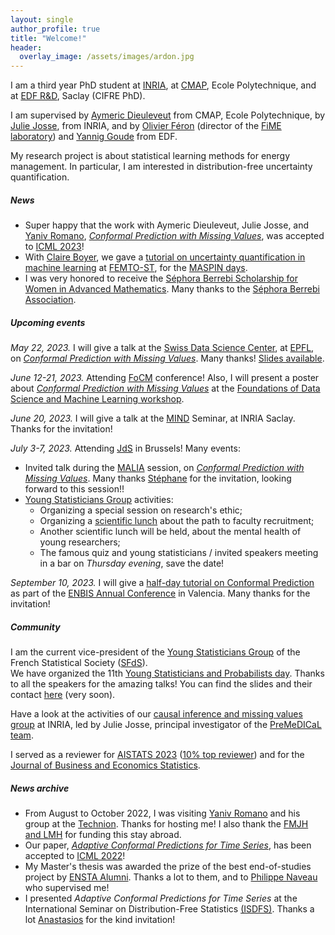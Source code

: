 ```yaml
---
layout: single
author_profile: true
title: "Welcome!"
header:
  overlay_image: /assets/images/ardon.jpg
---
```


I am a third year PhD student at [INRIA](https://www.inria.fr/en), at [CMAP](https://portail.polytechnique.edu/cmap/en), Ecole Polytechnique, and at [EDF R&D](https://www.edf.fr/en/the-edf-group/who-we-are/activities/research-and-development), Saclay (CIFRE PhD).

I am supervised by [Aymeric Dieuleveut](http://www.cmap.polytechnique.fr/~aymeric.dieuleveut/) from CMAP, Ecole Polytechnique, by [Julie Josse](http://juliejosse.com/), from INRIA, and by [Olivier Féron](https://www.fime-lab.org/en/feron-olivier/) (director of the [FiME laboratory](https://www.fime-lab.org/en/home/)) and [Yannig Goude](https://www.imo.universite-paris-saclay.fr/~goude/about.html) from EDF.

My research project is about statistical learning methods for energy management. In particular, I am interested in distribution-free uncertainty quantification.

##### News

- Super happy that the work with Aymeric Dieuleveut, Julie Josse, and [Yaniv Romano](https://sites.google.com/view/yaniv-romano/), [*Conformal Prediction with Missing Values*](https://hal.science/hal-03896384), was accepted to [ICML 2023](https://icml.cc/Conferences/2023/)!  
- With [Claire Boyer](https://perso.lpsm.paris/~cboyer/), we gave a [tutorial on uncertainty quantification in machine learning](https://claireboyer.github.io/tutorial-conformal-prediction/) at [FEMTO-ST](https://www.femto-st.fr/en), for the [MASPIN days](https://www.femto-st.fr/fr/L-institut/evenements/2eme-edition-des-journees-maspin-mathematiques-appliquees-et-sciences-pour). 
- I was very honored to receive the [Séphora Berrebi Scholarship for Women in Advanced Mathematics](https://www.sephoraberrebi.ai/). Many thanks to the [Séphora Berrebi Association](https://www.sephoraberrebi.org/).

##### Upcoming events

*May 22, 2023.* I will give a talk at the [Swiss Data Science Center](https://datascience.ch/), at [EPFL](https://www.epfl.ch/en/), on [*Conformal Prediction with Missing Values*](http://mzaffran.github.io/uq-na). Many thanks! [Slides available](http://mzaffran.github.io/assets/files/Talks/CP_NA_SDSC.pdf).  

*June 12-21, 2023.* Attending [FoCM](https://focm2023.org/) conference! Also, I will present a poster about [*Conformal Prediction with Missing Values*](http://mzaffran.github.io/uq-na) at the [Foundations of Data Science and Machine Learning workshop](https://focm2023.org/workshops/workshop-2/item/125-workshop-2-4).   

*June 20, 2023.* I will give a talk at the [MIND](https://team.inria.fr/mind/) Seminar, at INRIA Saclay. Thanks for the invitation!  

*July 3-7, 2023.* Attending [JdS](https://jds2023.sciencesconf.org/) in Brussels! Many events:
- Invited talk during the [MALIA](https://www.sfds.asso.fr/fr/malia_machine_learning_et_intelligence_artificielle/459-groupe_malia/) session, on [*Conformal Prediction with Missing Values*](http://mzaffran.github.io/uq-na). Many thanks [Stéphane](https://sites.google.com/site/stephanegchretien/home) for the invitation, looking forward to this session!!
- [Young Statisticians Group](https://www.sfds.asso.fr/en/jeunes_statisticiens/468-les_jeunes_statisticiens/) activities:
    - Organizing a special session on research's ethic;
    - Organizing a [scientific lunch](https://www.sfds.asso.fr//en/jeunes_statisticiens/manifestations/560-dejeuners_scientifiques/) about the path to faculty recruitment;
    - Another scientific lunch will be held, about the mental health of young researchers;
    - The famous quiz and young statisticians / invited speakers meeting in a bar on *Thursday evening*, save the date!

*September 10, 2023.* I will give a [half-day tutorial on Conformal Prediction](https://conferences.enbis.org/event/41/) as part of the [ENBIS Annual Conference](https://conferences.enbis.org/event/32/overview) in Valencia. Many thanks for the invitation!

##### Community

I am the current vice-president of the [Young Statisticians Group](https://www.sfds.asso.fr/en/jeunes_statisticiens/468-les_jeunes_statisticiens/) of the French Statistical Society ([SFdS](https://www.sfds.asso.fr/)).  
We have organized the 11th [Young Statisticians and Probabilists day](https://www.sfds.asso.fr/en/jeunes_statisticiens/manifestations/journees_ysp/564-accueil_ysp/). Thanks to all the speakers for the amazing talks! You can find the slides and their contact [here](https://www.sfds.asso.fr/fr/jeunes_statisticiens/manifestations/journees_ysp/564-accueil_ysp/) (very soon).

Have a look at the activities of our [causal inference and missing values group](https://misscausal.gitlabpages.inria.fr/misscausal.gitlab.io/index.html) at INRIA, led by Julie Josse, principal investigator of the [PreMeDICaL team](https://team.inria.fr/premedical/).

I served as a reviewer for [AISTATS 2023](https://www.google.com/search?client=firefox-b-d&q=aistats+2023) ([10% top reviewer](http://aistats.org/aistats2023/reviewers.html)) and for the [Journal of Business and Economics Statistics](https://www.tandfonline.com/journals/ubes20).

##### News archive

- From August to October 2022, I was visiting [Yaniv Romano](https://sites.google.com/view/yaniv-romano/) and his group at the [Technion](https://www.technion.ac.il/en/home-2/). Thanks for hosting me! I also thank the [FMJH and LMH](https://www.fondation-hadamard.fr/en/fmjh-supports/research/junior-scientific-visibility/) for funding this stay abroad.
- Our paper, [*Adaptive Conformal Predictions for Time Series*](https://arxiv.org/abs/2202.07282), has been accepted to [ICML 2022](https://icml.cc/Conferences/2022/)!
- My Master's thesis was awarded the prize of the best end-of-studies project by [ENSTA Alumni](https://www.ensta.org/fr/). Thanks a lot to them, and to [Philippe Naveau](https://www.lsce.ipsl.fr/Phocea/Pisp/visu.php?id=44&uid=naveau) who supervised me!
- I presented *Adaptive Conformal Predictions for Time Series* at the International Seminar on Distribution-Free Statistics [(ISDFS)](https://sites.google.com/view/isdfs/home). Thanks a lot [Anastasios](https://people.eecs.berkeley.edu/~angelopoulos/) for the kind invitation!
